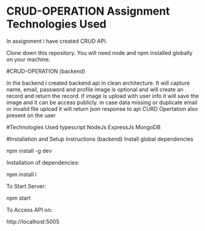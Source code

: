 # CRUD-OPERATION Assignment Technologies Used
In assignment i have created CRUD API.

Clone down this repository. You will need node and npm installed globally on your machine.

#CRUD-OPERATION (backend)

In the backend i created backend api in clean architecture.
It will capture name, email, password and profile image is optional and will create an record and return the record.
if image is upload with user info it will save the image and it can be access publicly.
in case data missing or duplicate email or invalid file upload it will return json response to api
CURD Opertation also present on the user

#Technologies Used
typescript
NodeJs
ExpressJs
MongoDB


#Installation and Setup Instructions (backend)
Install global dependencies

npm install -g dev


Installation of dependencies:

npm install  i

To Start Server:

npm start

To Access API on:

http://localhost:5005
